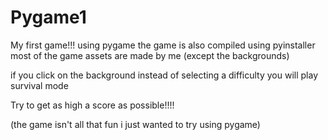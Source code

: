 # Pygame1
My first game!!! using pygame
the game is also compiled using pyinstaller
most of the game assets are made by me (except the backgrounds)

if you click on the background instead of selecting a difficulty you will play survival mode

Try to get as high a score as possible!!!!

(the game isn't all that fun i just wanted to try using pygame)

